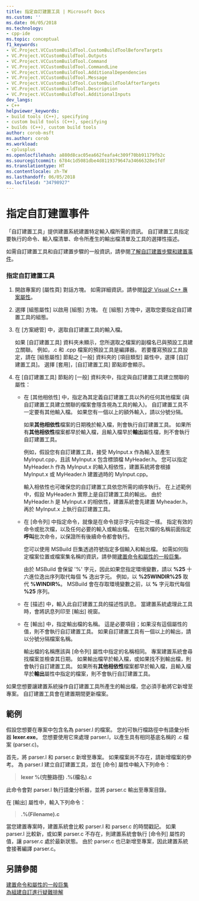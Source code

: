 ```yaml
---
title: 指定自訂建置工具 | Microsoft Docs
ms.custom: ''
ms.date: 06/05/2018
ms.technology:
- cpp-ide
ms.topic: conceptual
f1_keywords:
- VC.Project.VCCustomBuildTool.CustomBuildToolBeforeTargets
- VC.Project.VCCustomBuildTool.Outputs
- VC.Project.VCCustomBuildTool.Command
- VC.Project.VCCustomBuildTool.CommandLine
- VC.Project.VCCustomBuildTool.AdditionalDependencies
- VC.Project.VCCustomBuildTool.Message
- VC.Project.VCCustomBuildTool.CustomBuildToolAfterTargets
- VC.Project.VCCustomBuildTool.Description
- VC.Project.VCCustomBuildTool.AdditionalInputs
dev_langs:
- C++
helpviewer_keywords:
- build tools (C++), specifying
- custom build tools (C++), specifying
- builds (C++), custom build tools
author: corob-msft
ms.author: corob
ms.workload:
- cplusplus
ms.openlocfilehash: a880d8cac05ea662feafa4c309f70bb91179fb2c
ms.sourcegitcommit: 6784c1d5081dbe4d8119379647a34666328e1fdf
ms.translationtype: HT
ms.contentlocale: zh-TW
ms.lasthandoff: 06/05/2018
ms.locfileid: "34798927"
---
```

# <a name="specify-custom-build-tools"></a>指定自訂建置事件

「自訂建置工具」提供建置系統建置特定輸入檔所需的資訊。 自訂建置工具指定要執行的命令、輸入檔清單、命令所產生的輸出檔清單及工具的選擇性描述。

如需自訂建置工具和自訂建置步驟的一般資訊，請參閱[了解自訂建置步驟和建置事件](../ide/understanding-custom-build-steps-and-build-events.md)。

### <a name="to-specify-a-custom-build-tool"></a>指定自訂建置工具

1. 開啟專案的 [屬性頁]  對話方塊。 如需詳細資訊，請參閱[設定 Visual C++ 專案屬性](../ide/working-with-project-properties.md)。

1. 選擇 [組態屬性] 以啟用 [組態] 方塊。 在 [組態] 方塊中，選取您要指定自訂建置工具的組態。

1. 在 [方案總管] 中，選取自訂建置工具的輸入檔。

   如果 [自訂建置工具] 資料夾未顯示，您所選取之檔案的副檔名已與預設工具建立關聯。 例如，.c 和 .cpp 檔案的預設工具是編譯器。 若要覆寫預設工具設定，請在 [組態屬性] 節點之 [一般] 資料夾的 [項目類型] 屬性中，選擇 [自訂建置工具]。 選擇 [套用]，[自訂建置工具] 節點即會顯示。

1. 在 [自訂建置工具] 節點的 [一般] 資料夾中，指定與自訂建置工具建立關聯的屬性：

   - 在 [其他相依性] 中，指定為其定義自訂建置工具以外的任何其他檔案 (與自訂建置工具建立關聯的檔案會隱含視為工具的輸入)。 自訂建置工具不一定要有其他輸入檔。 如果您有一個以上的額外輸入，請以分號分隔。

      如果**其他相依性**檔案的日期晚於輸入檔，則會執行自訂建置工具。 如果所有**其他相依性**檔案都早於輸入檔，且輸入檔早於**輸出**屬性檔，則不會執行自訂建置工具。

      例如，假設您有自訂建置工具，接受 MyInput.x 作為輸入並產生 MyInput.cpp，且該 MyInput.x 包含標頭檔 MyHeader.h。 您可以指定 MyHeader.h 作為 MyInput.x 的輸入相依性，建置系統將會根據 MyInput.x 或 MyHeader.h 建置過時的 MyInput.cpp。

      輸入相依性也可確保您的自訂建置工具依您所需的順序執行。 在上述範例中，假設 MyHeader.h 實際上是自訂建置工具的輸出。 由於 MyHeader.h 是 MyInput.x 的相依性，建置系統會先建置 Myheader.h，再於 MyInput.x 上執行自訂建置工具。

   - 在 [命令列] 中指定命令，就像是在命令提示字元中指定一樣。 指定有效的命令或批次檔，以及任何必要的輸入或輸出檔。 在批次檔的名稱前面指定**呼叫**批次命令，以保證所有後續命令都會執行。

      您可以使用 MSBuild 巨集透過符號指定多個輸入和輸出檔。 如需如何指定檔案位置或檔案集名稱的資訊，請參閱[建置命令和屬性的一般巨集](../ide/common-macros-for-build-commands-and-properties.md)。

      由於 MSBuild 會保留 '%' 字元，因此如果您指定環境變數，請以 **%25** 十六進位逸出序列取代每個 **%** 逸出字元。 例如，以 **%25WINDIR%25** 取代 **%WINDIR%**。 MSBuild 會在存取環境變數之前，以 **%** 字元取代每個 **%25** 序列。

   - 在 [描述] 中，輸入此自訂建置工具的描述性訊息。 當建置系統處理此工具時，會將訊息列印至 [輸出] 視窗。

   - 在 [輸出] 中，指定輸出檔的名稱。 這是必要項目；如果沒有這個屬性的值，則不會執行自訂建置工具。 如果自訂建置工具有一個以上的輸出，請以分號分隔檔案名稱。

      輸出檔的名稱應該與 [命令列] 屬性中指定的名稱相同。 專案建置系統會尋找檔案並檢查其日期。 如果輸出檔早於輸入檔，或如果找不到輸出檔，則會執行自訂建置工具。 如果所有**其他相依性**檔案都早於輸入檔，且輸入檔早於**輸出**屬性中指定的檔案，則不會執行自訂建置工具。

如果您想要讓建置系統操作自訂建置工具所產生的輸出檔，您必須手動將它新增至專案。 自訂建置工具會在建置期間更新檔案。

## <a name="example"></a>範例

假設您想要在專案中包含名為 parser.l 的檔案。 您的可執行檔路徑中有語彙分析器 **lexer.exe**。 您想要使用它來處理 parser.l，以產生具有相同基底名稱的 .c 檔案 (parser.c)。

首先，將 parser.l 和 parser.c 新增至專案。 如果檔案尚不存在，請新增檔案的參考。 為 parser.l 建立自訂建置工具，並在 [命令] 屬性中輸入下列命令：

> **lexer %(完整路徑) .\%(檔名).c**

此命令會對 parser.l 執行語彙分析器，並將 parser.c 輸出至專案目錄。

在 [輸出] 屬性中，輸入下列命令：

> **.\%(Filename).c**

當您建置專案時，建置系統會比較 parser.l 和 parser.c 的時間戳記。 如果 parser.l 比較新，或如果 parser.c 不存在，則建置系統會執行 [命令列] 屬性的值，讓 parser.c 處於最新狀態。 由於 parser.c 也已新增至專案，因此建置系統會接著編譯 parser.c。

## <a name="see-also"></a>另請參閱

[建置命令和屬性的一般巨集](../ide/common-macros-for-build-commands-and-properties.md)  
[為組建自訂進行疑難排解](../ide/troubleshooting-build-customizations.md)  
